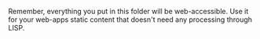 Remember, everything you put in this folder will be web-accessible.  Use it for
your web-apps static content that doesn't need any processing through LISP.
